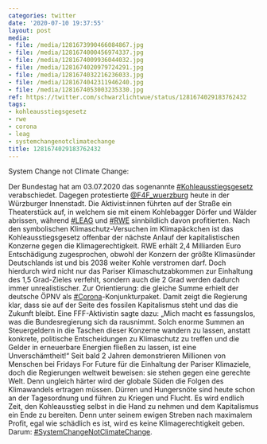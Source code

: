 ```yaml
---
categories: twitter
date: '2020-07-10 19:37:55'
layout: post
media:
- file: /media/1281673990466084867.jpg
- file: /media/1281674000456974337.jpg
- file: /media/1281674009936044032.jpg
- file: /media/1281674020979724291.jpg
- file: /media/1281674032216236033.jpg
- file: /media/1281674042311946240.jpg
- file: /media/1281674053003235330.jpg
ref: https://twitter.com/schwarzlichtwue/status/1281674029183762432
tags:
- kohleausstiegsgesetz
- rwe
- corona
- leag
- systemchangenotclimatechange
title: 1281674029183762432
---
```

System Change not Climate Change:



Der Bundestag hat am 03.07.2020 das sogenannte [#Kohleausstiegsgesetz](/t/kohleausstiegsgesetz) verabschiedet. Dagegen protestierte [@F4F_wuerzburg](https://twitter.com/F4F_wuerzburg) heute in der Würzburger Innenstadt. 
Die Aktivist:innen führten auf der Straße ein Theaterstück auf, in welchem sie mit einem Kohlebagger Dörfer und Wälder abrissen, während [#LEAG](/t/leag) und [#RWE](/t/rwe) sinnbildlich davon profitierten. 
Nach den symbolischen Klimaschutz-Versuchen im Klimapäckchen ist das Kohleausstiegsgesetz offenbar der nächste Anlauf der kapitalistischen Konzerne gegen die Klimagerechtigkeit.
RWE erhält 2,4 Milliarden Euro Entschädigung zugesprochen, obwohl der Konzern der größte Klimasünder Deutschlands ist und bis 2038 weiter Kohle verstromen darf.
Doch hierdurch wird nicht nur das Pariser Klimaschutzabkommen zur Einhaltung des 1,5 Grad-Zieles verfehlt, sondern auch die 2 Grad werden dadurch immer unrealistischer. Zur Orientierung: die gleiche Summe erhielt der deutsche ÖPNV als [#Corona](/t/corona)-Konjunkturpaket.
Damit zeigt die Regierung klar, dass sie auf der Seite des fossilen Kapitalismus steht und das die Zukunft bleibt.
Eine FFF-Aktivistin sagte dazu: „Mich macht es fassungslos, was die Bundesregierung sich da rausnimmt.
Solch enorme Summen an Steuergeldern in die Taschen dieser Konzerne wandern zu lassen, anstatt konkrete, politische Entscheidungen zu Klimaschutz zu treffen und die Gelder in erneuerbare Energien fließen zu lassen, ist eine Unverschämtheit!“
Seit bald 2 Jahren demonstrieren Millionen von Menschen bei Fridays For Future für die Einhaltung der Pariser Klimaziele, doch die Regierungen weltweit beweisen: sie stehen gegen eine gerechte Welt.
Denn ungleich härter wird der globale Süden die Folgen des Klimawandels ertragen müssen. Dürren und Hungersnöte sind heute schon an der Tagesordnung und führen zu Kriegen und Flucht.
Es wird endlich Zeit, den Kohleausstieg selbst in die Hand zu nehmen und dem Kapitalismus ein Ende zu bereiten. Denn unter seinem ewigen Streben nach maximalem Profit, egal wie schädlich es ist, wird es keine Klimagerechtigkeit geben. Darum: [#SystemChangeNotClimateChange](/t/systemchangenotclimatechange).